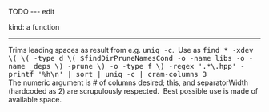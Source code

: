 
TODO --- edit

kind: a function
<hr/>
Trims leading spaces as result from e.g. <tt>uniq -c</tt>.&nbsp;&nbsp;Use as
<tt>
find * -xdev \( \( -type d \( $findDirPruneNamesCond -o -name libs -o -name _deps \) -prune \) -o -type f \) -regex '.*\.hpp' -printf '%h\n' | sort | uniq -c | cram-columns 3
</tt>
<br/>
The numeric argument is # of columns desired; this, and separatorWidth (hardcoded as 2) are scrupulously respected.&nbsp;&nbsp;Best possible use is made of available space.

